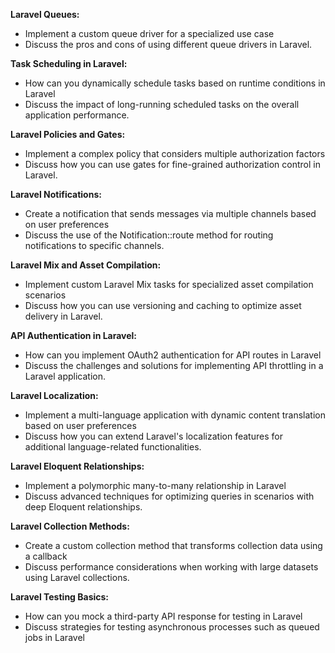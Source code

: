 **Laravel Queues:**
 - Implement a custom queue driver for a specialized use case
 - Discuss the pros and cons of using different queue drivers in Laravel.

**Task Scheduling in Laravel:**
 - How can you dynamically schedule tasks based on runtime conditions in Laravel
 - Discuss the impact of long-running scheduled tasks on the overall application performance.

**Laravel Policies and Gates:**
 - Implement a complex policy that considers multiple authorization factors
 - Discuss how you can use gates for fine-grained authorization control in Laravel.

**Laravel Notifications:**
 - Create a notification that sends messages via multiple channels based on user preferences
 - Discuss the use of the Notification::route method for routing notifications to specific channels.

**Laravel Mix and Asset Compilation:**
 - Implement custom Laravel Mix tasks for specialized asset compilation scenarios
 - Discuss how you can use versioning and caching to optimize asset delivery in Laravel.

**API Authentication in Laravel:**
 - How can you implement OAuth2 authentication for API routes in Laravel
 - Discuss the challenges and solutions for implementing API throttling in a Laravel application.

**Laravel Localization:**
 - Implement a multi-language application with dynamic content translation based on user preferences
 - Discuss how you can extend Laravel's localization features for additional language-related functionalities.

**Laravel Eloquent Relationships:**
 - Implement a polymorphic many-to-many relationship in Laravel
 - Discuss advanced techniques for optimizing queries in scenarios with deep Eloquent relationships.

**Laravel Collection Methods:**
 - Create a custom collection method that transforms collection data using a callback
 - Discuss performance considerations when working with large datasets using Laravel collections.

**Laravel Testing Basics:**
 - How can you mock a third-party API response for testing in Laravel
 - Discuss strategies for testing asynchronous processes such as queued jobs in Laravel
